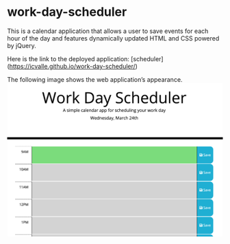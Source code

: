 # work-day-scheduler

This is a calendar application that allows a user to save events for each hour of the day and features dynamically updated HTML and CSS powered by jQuery. 

Here is the link to the deployed application: [scheduler] (https://icvalle.github.io/work-day-scheduler/)

The following image shows the web application’s appearance.
![scheduler screenshot](assets/images/scheduler_screenshot.png)